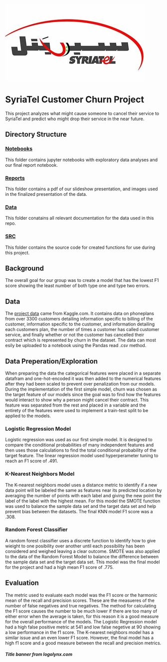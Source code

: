 ![SyriaTel Logo](https://github.com/oklena/SyriaTel_Customer_Churn/blob/master/reports/figures/SyriatelLogo.jpeg)

# SyriaTel Customer Churn Project

This project analyzes what might cause someone to cancel their service to SyriaTel and predict who might drop their service in the near future.

## Directory Structure

### [Notebooks](https://github.com/oklena/SyriaTel_Customer_Churn/tree/master/notebooks)
This folder contains jupyter notebooks with exploratory data analyses and our final report notebook.

### [Reports](https://github.com/oklena/SyriaTel_Customer_Churn/tree/master/reports/figures)
This folder contains a pdf of our slideshow presentation, and images used in the finalized presentation of the data.

### [Data](https://github.com/oklena/SyriaTel_Customer_Churn/tree/master/data)
This folder conatains all relevant documentation for the data used in this repo.

### [SRC](https://github.com/oklena/SyriaTel_Customer_Churn/tree/master/src)
This folder contains the source code for created functions for use during this project.

## Background
The overall goal for our group was to create a model that has the lowest F1 score showing the least number of both type one and type two errors.

## Data
The [project data](https://www.kaggle.com/becksddf/churn-in-telecoms-dataset) came from Kaggle.com.  It contains data on phoneplans from over 3300 customers detailing information specific to billing of the customer, information specific to the customer, and information detailing each customers plan, the number of times a customer has called customer service, and finally whether or not the customer has cancelled their contract which is represented by churn in the dataset.  The data can most esily be uploaded to a notebook using the Pandas read .csv method. 

## Data Preperation/Exploration
When preparing the data the categorical features were placed in a separate datafram and one-hot-encoded it was then added to the numerical features after they had been scaled to prevent over penalization from our models.  During the implementation of the first simple model, churn was chosen as the target feature of our models since the goal was to find how the features would interact to show why a person might cancel their contract.  This feature was separated from the rest and placed in a variable and the entirety of the features were used to implement a train-test split to be applied to the models.  

### Logistic Regression Model
Logistic regression was used as our first simple model.  It is designed to compare the conditional probabilities of many independent features and then uses those calculations to find the total conditional probability of the target feature. The linear regression model used hyperperameter tuning to reach an F1 score of .491.

### K-Nearest Neighbors Model
The K-nearest neighbors model uses a distance metric to identify if a new data point will be labeled the same as features near its predicted location by averaging the number of points with each label and giving the new point the label of the label with the highest mean. For this model the SMOTE function was used to balance the sample data set and the target data set and help prevent bias between the datasets.  The final KNN model F1 score was a .308.

### Random Forest Classifier
A random forest classifier uses a discrete function to identify how to give wieight to one posibility over another until each possibility has been considered and weighed leaving a clear outcome.  SMOTE was also applied to the data of the Random Forest Model to balance the difference between the sample data set and the target data set.  This model was the final model for the project and had a high mean F1 score of .775.

## Evaluation
The metric used to evaluate each model was the F1 score or the harmonic mean of the recall and precision scores.  These are the measueres of the number of false negatives and true negatives.  The method for calculating the F1 score causes the number to be much lower if there are too many of either error when the average is taken, for this reason it is a good measure for the overall performance of the models.  The Logistic Regression model had a high false positive metric at 541 and low false negetive at 90 showing a low performance in the f1 score.  The K-nearest neighbors model has a similar issue and an even lower F1 score.  However, the final model has a high f1 score and a good measure between the recall and precision metrics.
    
##### Title banner from logolynx.com
